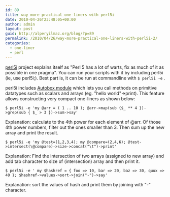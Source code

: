 ```yaml
---
id: 89
title: way more practical one-liners with perl5i
date: 2010-04-26T23:48:05+00:00
author: admin
layout: post
guid: http://alperyilmaz.org/blog/?p=89
permalink: /2010/04/26/way-more-practical-one-liners-with-perl5i-2/
categories:
  - one-liner
  - perl
---
```

[perl5i](http://search.cpan.org/dist/perl5i/lib/perl5i.pm) project explains itself as "Perl 5 has a lot of warts, fix as much of it as possible in one pragma". You can run your scripts with it by including perl5i (ie, use perl5i;). Best part is, it can be run at commandline with `$ perl5i -e` .

perl5i includes [Autobox module](http://search.cpan.org/~swalters/autobox-Core-1.2/) which lets you call methods on primitive datatypes such as scalars and arrays (eg. "hello world"->print). This feature allows constructing very compact one-liners as shown below:

```
$ perl5i -e 'my @arr = ( 1 .. 10 ); @arr->map(sub {$_ ** 4 })->grep(sub { $_ > 3 })->sum->say'
```

Explanation: calculate to the 4th power for each element of @arr. Of those 4th power numbers, filter out the ones smaller than 3. Then sum up the new array and print the result.

```
$ perl5i -e 'my @test=(1,2,3,4); my @compare=(2,4,6); @test->intersect(\@compare)->size->concat("\t")->print'
```

Explanation: Find the intersection of two arrays (assigned to new array) and add tab character to size of (intersection) array and then print it.

```
$ perl5i -e ' my $hashref = { foo => 10, bar => 20, baz => 30, quux => 40 }; $hashref->values->sort->join("-")->say'
```

Explanation: sort the values of hash and print them by joining with "-" character.